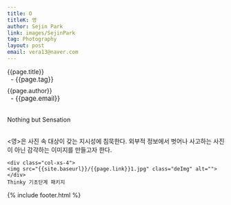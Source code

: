 ```yaml
---
title: O
titleK: 영
author: Sejin Park
link: images/SejinPark
tag: Photography
layout: post
email: vera13@naver.com
---	
```


<div class="container">

<div class="deDep">
{{page.title}}<br>
<p style="font-size:15px; margin:0px; padding:0px 0px 0px 8px; margin:0px 0px 8px 0px;">- {{page.tag}}</p>
{{page.author}}<br>
<p style="font-size:15px; margin:0px; padding:0px 0px 0px 8px;">- {{page.email}}</p>
</div>

<br>

<div class="det lato">

<!--영문-->
Nothing but Sensation

<!--영문-->

</div>


<div class="noto">
<!--국문-->

<br>
<영>은 사진 속 대상이 갖는 지시성에 침묵한다. 외부적 정보에서 벗어나 사고하는 사진이 아닌 감각하는 이미지를 만들고자 한다.

<!--국문-->

</div>

<div class="row noto">
	
	<div class="col-xs-4">
	<img src="{{site.baseurl}}/{{page.link}}1.jpg" class="deImg" alt=""></div>
	Thinky 기초단계 패키지
</div>

	

</div> 

{% include footer.html %}